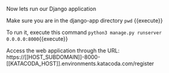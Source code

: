 Now lets run our Django application

Make sure you are in the django-app directory `pwd` {{execute}}

To run it, execute this command `python3 manage.py runserver 0.0.0.0:8000`{{execute}}

Access the web application through the URL:
https://[[HOST_SUBDOMAIN]]-8000-[[KATACODA_HOST]].environments.katacoda.com/register
